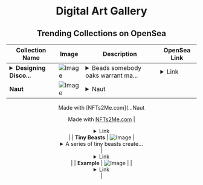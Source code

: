 <div align="center">

# Digital Art Gallery

## Trending Collections on OpenSea

| Collection Name                       | Image                                                                                     | Description                       | OpenSea Link                                                                                          |
|---------------------------------------|-------------------------------------------------------------------------------------------|-----------------------------------|--------------------------------------------------------------------------------------------------------|
| **<details><summary>Designing Disco...</summary>Designing Discount</details>** | ![Image](https://i.seadn.io/s/raw/files/c0e6c92cba70907ed6bee8a8da7ccc85.jpg?w=500&auto=format?w=200&auto=format) | <details><summary>Beads somebody oaks warrant ma...</summary>Beads somebody oaks warrant madonna updates lindsay</details> | <details><summary>Link</summary>[Designing Discount](https://opensea.io/collection/designing-discount)</details> |
| **Naut** | ![Image](https://i.seadn.io/s/raw/files/b16472d108aa481741ea903019a1e669.png?w=500&auto=format?w=200&auto=format) | <details><summary>Naut

Made with [NFTs2Me.com](...</summary>Naut

Made with [NFTs2Me.com](https://nfts2me.com/)</details> | <details><summary>Link</summary>[Naut](https://opensea.io/collection/naut-1)</details> |
| **Tiny Beasts** | ![Image](https://i.seadn.io/s/raw/files/a27c0f60ff03c3143e86e675d2e8db8e.jpg?w=500&auto=format?w=200&auto=format) | <details><summary>A series of tiny beasts create...</summary>A series of tiny beasts created from my imagination to yours.</details> | <details><summary>Link</summary>[Tiny Beasts](https://opensea.io/collection/tiny-beasts)</details> |
| **Example** | ![Image](https://i.seadn.io/s/raw/files/f9277eb98e9a02f072323f692d19a4d3.jpg?w=500&auto=format?w=200&auto=format) |  | <details><summary>Link</summary>[Example](https://opensea.io/collection/example-42)</details> |

</div>